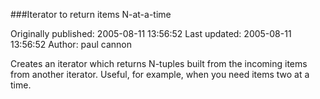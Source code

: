 ###Iterator to return items N-at-a-time

Originally published: 2005-08-11 13:56:52
Last updated: 2005-08-11 13:56:52
Author: paul cannon

Creates an iterator which returns N-tuples built from the incoming items from another iterator. Useful, for example, when you need items two at a time.